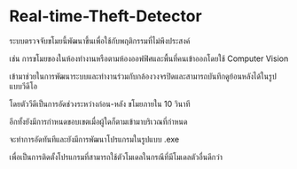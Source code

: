 # Real-time-Theft-Detector
ระบบตรวจจับขโมยนี้พัฒนาขึ้นเพื่อใช้กับพฤติกรรมที่ไม่พึงประสงค์ 

เช่น การขโมยของในห้องทำงานหรือตามห้องออฟฟิศและพื้นที่คนเข้าออกโดยใช้ Computer Vision 

เข้ามาช่วยในการพัฒนาระบบและทำงานร่วมกับกล้องวงจรปิดและสามารถบันทึกดูย้อนหลังได้ในรูปแบบวีดีโอ

โดยตัววีดีเป็นการอัดช่วงระหว่างก่อน-หลัง ขโมยภายใน 10 วินาที

อีกทั้งยังมีการกำหนดขอบเขตเมื่อผู้ใดก็ตามเข้ามาบริเวณที่กำหนด

จะทำการอัดทันทีและยังมีการพัฒนาโปรแกรมในรูปแบบ .exe 

เพื่อเป็นการติดตั้งโปรแกรมที่สามารถใช้ตัวโมเดลในกรณีที่มีโมเดลตัวอื่นดีกว่า

